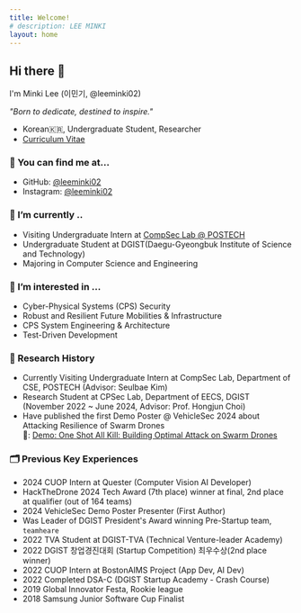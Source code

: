 ```yaml
---
title: Welcome!
# description: LEE MINKI
layout: home
---
```

## Hi there 👋
I'm Minki Lee (이민기, @leeminki02)

*"Born to dedicate, destined to inspire."*

- Korean🇰🇷, Undergraduate Student, Researcher
- [Curriculum Vitae](https://github.com/leeminki02/leeminki02/blob/main/Minki_Lee_CV.pdf)


### 🔎 You can find me at...
- GitHub: [@leeminki02](https://github.com/leeminki02)
- Instagram: [@leeminki02](https://www.instagram.com/leeminki02/)

### 🔭 I’m currently ..
- Visiting Undergraduate Intern at [CompSec Lab @ POSTECH](https://compsec.postech.ac.kr/)
- Undergraduate Student at DGIST(Daegu-Gyeongbuk Institute of Science and Technology)
- Majoring in Computer Science and Engineering

### 🌱 I’m interested in ...
- Cyber-Physical Systems (CPS) Security
- Robust and Resilient Future Mobilities & Infrastructure
- CPS System Engineering & Architecture
- Test-Driven Development

### 🔬 Research History
- Currently Visiting Undergraduate Intern at CompSec Lab, Department of CSE, POSTECH (Advisor: Seulbae Kim)
- Research Student at CPSec Lab, Department of EECS, DGIST (November 2022 ~ June 2024, Advisor: Prof. Hongjun Choi)
- Have published the first Demo Poster @ VehicleSec 2024 about Attacking Resilience of Swarm Drones <br>
  📄: [Demo: One Shot All Kill: Building Optimal Attack on Swarm Drones](./pubs/vehiclesec2024-8-demo.pdf)

### 🗂 Previous Key Experiences
- 2024 CUOP Intern at Quester (Computer Vision AI Developer)
- HackTheDrone 2024 Tech Award (7th place) winner at final, 2nd place at qualifier (out of 164 teams)
- 2024 VehicleSec Demo Poster Presenter (First Author)
- Was Leader of DGIST President's Award winning Pre-Startup team, `teamheare`
- 2022 TVA Student at DGIST-TVA (Technical Venture-leader Academy)
- 2022 DGIST 창업경진대회 (Startup Competition) 최우수상(2nd place winner)
- 2022 CUOP Intern at BostonAIMS Project (App Dev, AI Dev)
- 2022 Completed DSA-C (DGIST Startup Academy - Crash Course)
- 2019 Global Innovator Festa, Rookie league
- 2018 Samsung Junior Software Cup Finalist
